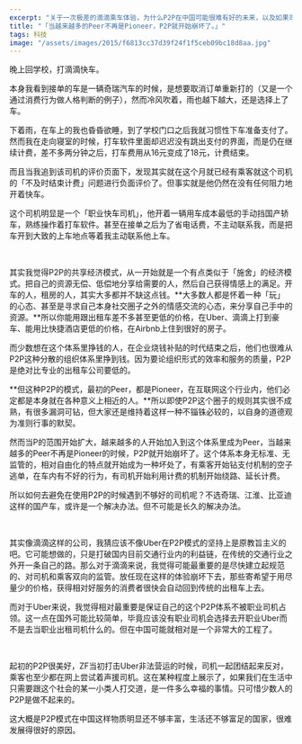 ```yaml
---
excerpt: "关于一次极差的滴滴乘车体验，为什么P2P在中国可能很难有好的未来，以及如果司机接单的时候能够看订单来自什么客户端，他们一定能更好地开Uber。"
title: "「当越来越多的Peer不再是Pioneer，P2P就开始崩坏了。」"
tags: 科技
image: "/assets/images/2015/f6813cc37d39f24f1f5ceb09bc18d8aa.jpg"
---
```


晚上回学校，打滴滴快车。

本身我看到接单的车是一辆奇瑞汽车的时候，是想要取消订单重新打的（又是一个通过消费行为做人格判断的例子），然而冷风吹着，雨也越下越大，还是选择上了车。

下着雨，在车上的我也昏昏欲睡，到了学校门口之后我就习惯性下车准备支付了。然而我在走向寝室的时候，打车软件里面却迟迟没有跳出支付的界面，而是仍在继续计费，差不多两分钟之后，打车费用从16元变成了18元，计费结束。

而且当我追到该司机的评价页面下，发现其实就在这个月就已经有乘客就这个司机的「不及时结束计费」问题进行负面评价了。但事实就是他仍然在没有任何阻力地开着快车。

这个司机明显是一个「职业快车司机」，他开着一辆用车成本最低的手动挡国产轿车，熟练操作着打车软件。甚至在接单之后为了省电话费，不主动联系我，而是把车开到大致的上车地点等着我主动联系他上车。

<br>

其实我觉得P2P的共享经济模式，从一开始就是一个有点类似于「施舍」的经济模式。把自己的资源无偿、低偿地分享给需要的人，然后自己获得情感上的满足。开车的人，租房的人，其实大多都并不缺这点钱。**大多数人都是怀着一种「玩」的心态、甚至是寻求自己本身社交圈子之外的情感交流的心态，来分享自己手中的资源。**所以你能用跟出租车差不多甚至更低的价格，在Uber、滴滴上打到豪车、能用比快捷酒店更低的价格，在Airbnb上住到很好的房子。

而少数想在这个体系里挣钱的人，在企业烧钱补贴的时代结束之后，他们也很难从P2P这种分散的组织体系里挣到钱。因为要论组织形式的效率和服务的质量，P2P是绝对比专业的出租车公司要低的。

**但这种P2P的模式，最初的Peer，都是Pioneer，在互联网这个行业内，他们必定都是本身就在各种意义上相近的人。**所以即使P2P这个圈子的规则其实很不成熟，有很多漏洞可钻，但大家还是维持着这样一种不锱铢必较的，以自身的道德观为准则行事的默契。

然而当P的范围开始扩大，越来越多的人开始加入到这个体系里成为Peer，当越来越多的Peer不再是Pioneer的时候，P2P就开始崩坏了。这个体系本身无标准、无监管的，相对自由化的特点就开始成为一种坏处了，有乘客开始钻支付机制的空子逃单，在车内有不好的行为，有司机开始利用计费的机制开始绕路、延长计费。

所以如何去避免在使用P2P的时候遇到不够好的司机呢？不选奇瑞、江淮、比亚迪这样的国产车，或许是一个解决办法。但不可能是长久的解决办法。

<br>

其实像滴滴这样的公司，我猜应该不像Uber在P2P模式的坚持上是原教旨主义的吧。它可能想做的，只是打破国内目前交通行业内的利益链，在传统的交通行业之外开一条自己的路。那么对于滴滴来说，我觉得可能最重要的是尽快建立起规范的、对司机和乘客双向的监管。放任现在这样的体验崩坏下去，那些寄希望于用尽量少的价格，获得相对好服务的消费者很快会自动回到传统的出租车上去。

而对于Uber来说，我觉得相对最重要是保证自己的这个P2P体系不被职业司机占领。这一点在国外可能比较简单，毕竟应该没有职业司机会选择去开职业Uber而不是去当职业出租司机什么的。但在中国可能就相对是一个非常大的工程了。

<br>

起初的P2P很美好，ZF当初打击Uber非法营运的时候，司机一起团结起来反对，乘客也至少都在网上尝试着声援司机。这在某种程度上展示了，如果我们在生活中只需要跟这个社会的某一小类人打交道，是一件多么幸福的事情。只可惜少数人的P2P是做不起来的。

这大概是P2P模式在中国这样物质明显还不够丰富，生活还不够富足的国家，很难发展得很好的原因。
